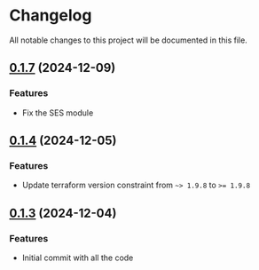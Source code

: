 # Changelog

All notable changes to this project will be documented in this file.
## [0.1.7]() (2024-12-09)
### Features
* Fix the SES module

## [0.1.4]() (2024-12-05)
### Features
* Update terraform version constraint from `~> 1.9.8` to `>= 1.9.8` 

## [0.1.3]() (2024-12-04)
### Features
* Initial commit with all the code
